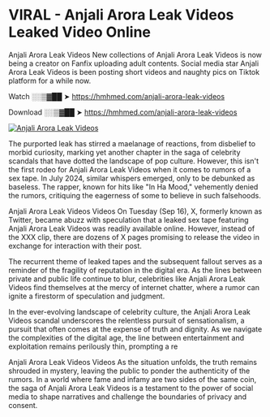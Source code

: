 # VIRAL - Anjali Arora Leak Videos Leaked Video Online

Anjali Arora Leak Videos New collections of Anjali Arora Leak Videos is now being a creator on Fanfix uploading adult contents. Social media star Anjali Arora Leak Videos is been posting short videos and naughty pics on Tiktok platform for a while now.

Watch ░░▒▓██ ➤ https://hmhmed.com/anjali-arora-leak-videos

Download ░░▒▓██ ➤ https://hmhmed.com/anjali-arora-leak-videos

[![Anjali Arora Leak Videos](https://i.imgur.com/dJHk4Zq.gif)](https://hmhmed.com/anjali-arora-leak-videos)

The purported leak has stirred a maelanage of reactions, from disbelief to morbid curiosity, marking yet another chapter in the saga of celebrity scandals that have dotted the landscape of pop culture. However, this isn't the first rodeo for Anjali Arora Leak Videos when it comes to rumors of a sex tape. In July 2024, similar whispers emerged, only to be debunked as baseless. The rapper, known for hits like "In Ha Mood," vehemently denied the rumors, critiquing the eagerness of some to believe in such falsehoods.

Anjali Arora Leak Videos Videos
On Tuesday (Sep 16), X, formerly known as Twitter, became abuzz with speculation that a leaked sex tape featuring Anjali Arora Leak Videos was readily available online. However, instead of the XXX clip, there are dozens of X pages promising to release the video in exchange for interaction with their post.

The recurrent theme of leaked tapes and the subsequent fallout serves as a reminder of the fragility of reputation in the digital era. As the lines between private and public life continue to blur, celebrities like Anjali Arora Leak Videos find themselves at the mercy of internet chatter, where a rumor can ignite a firestorm of speculation and judgment.

In the ever-evolving landscape of celebrity culture, the Anjali Arora Leak Videos scandal underscores the relentless pursuit of sensationalism, a pursuit that often comes at the expense of truth and dignity. As we navigate the complexities of the digital age, the line between entertainment and exploitation remains perilously thin, prompting a re

Anjali Arora Leak Videos Videos
As the situation unfolds, the truth remains shrouded in mystery, leaving the public to ponder the authenticity of the rumors. In a world where fame and infamy are two sides of the same coin, the saga of Anjali Arora Leak Videos is a testament to the power of social media to shape narratives and challenge the boundaries of privacy and consent.